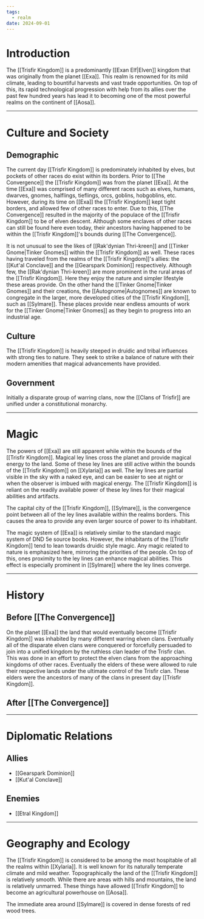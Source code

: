 ```yaml
---
tags:
  - realm
date: 2024-09-01
---
```

# Introduction

The [[Trisfir Kingdom]] is a predominantly [[Exan Elf|Elven]] kingdom that was originally from the planet [[Exa]]. This realm is renowned for its mild climate, leading to bountiful harvests and vast trade opportunities. On top of this, its rapid technological progression with help from its allies over the past few hundred years has lead it to becoming one of the most powerful realms on the continent of [[Aosa]]. 

---
# Culture and Society

## Demographic

The current day [[Trisfir Kingdom]] is predominately inhabited by elves, but pockets of other races do exist within its borders. Prior to [[The Convergence]] the [[Trisfir Kingdom]] was from the planet [[Exa]]. At the time [[Exa]] was comprised of many different races such as elves, humans, dwarves, gnomes, halflings, tieflings, orcs, goblins, hobgoblins, etc. However, during its time on [[Exa]] the [[Trisfir Kingdom]] kept tight borders, and allowed few of other races to enter. Due to this, [[The Convergence]] resulted in the majority of the populace of the [[Trisfir Kingdom]] to be of elven descent. Although some enclaves of other races can still be found here even today, their ancestors having happened to be within the [[Trisfir Kingdom]]'s bounds during [[The Convergence]].

It is not unusual to see the likes of [[Rak'dynian Thri-kreen]] and [[Tinker Gnome|Tinker Gnomes]] within the [[Trisfir Kingdom]] as well. These races having traveled from the realms of the [[Trisfir Kingdom]]'s allies: the [[Kut'al Conclave]] and the [[Gearspark Dominion]] respectively. Although few, the [[Rak'dynian Thri-kreen]] are more prominent in the rural areas of the [[Trisfir Kingdom]]. Here they enjoy the nature and simpler lifestyle these areas provide. On the other hand the [[Tinker Gnome|Tinker Gnomes]] and their creations, the [[Autognome|Autognomes]] are known to congregate in the larger, more developed cities of the [[Trisfir Kingdom]], such as [[Sylmare]]. These places provide near endless amounts of work for the [[Tinker Gnome|Tinker Gnomes]] as they begin to progress into an industrial age.
## Culture

The [[Trisfir Kingdom]] is heavily steeped in druidic and tribal influences with strong ties to nature. They seek to strike a balance of nature with their modern amenities that magical advancements have provided.
## Government

Initially a disparate group of warring clans, now the [[Clans of Trisfir]] are unified under a constitutional monarchy.

---
# Magic

The powers of [[Exa]] are still apparent while within the bounds of the [[Trisfir Kingdom]]. Magical ley lines cross the planet and provide magical energy to the land. Some of these ley lines are still active within the bounds of the [[Trisfir Kingdom]] on [[Xylaria]] as well. The ley lines are partial visible in the sky with a naked eye, and can be easier to see at night or when the observer is imbued with magical energy. The [[Trisfir Kingdom]] is reliant on the readily available power of these ley lines for their magical abilities and artifacts.

The capital city of the [[Trisfir Kingdom]], [[Sylmare]], is the convergence point between all of the ley lines available within the realms borders. This causes the area to provide any even larger source of power to its inhabitant.

The magic system of [[Exa]] is relatively similar to the standard magic system of DND 5e source books. However, the inhabitants of the [[Trisfir Kingdom]] tend to lean towards druidic style magic. Any magic related to nature is emphasized here, mirroring the priorities of the people. On top of this, ones proximity to the ley lines can enhance magical abilities. This effect is especially prominent in [[Sylmare]] where the ley lines converge.

---
# History

## Before [[The Convergence]]

On the planet [[Exa]] the land that would eventually become [[Trisfir Kingdom]] was inhabited by many different warring elven clans. Eventually all of the disparate elven clans were conquered or forcefully persuaded to join into a unified kingdom by the ruthless clan leader of the Trisfir clan. This was done in an effort to protect the elven clans from the approaching kingdoms of other races. Eventually the elders of these were allowed to rule their respective lands under the ultimate control of the Trisfir clan. These elders were the ancestors of many of the clans in present day [[Trisfir Kingdom]].

## After [[The Convergence]]

---
# Diplomatic Relations
## Allies
- [[Gearspark Dominion]]
- [[Kut'al Conclave]]
## Enemies
- [[Etral Kingdom]]

---
# Geography and Ecology

The [[Trisfir Kingdom]] is considered to be among the most hospitable of all the realms within [[Xylaria]]. It is well known for its naturally temperate climate and mild weather. Topographically the land of the [[Trisfir Kingdom]] is relatively smooth. While there are areas with hills and mountains, the land is relatively unmarred. These things have allowed [[Trisfir Kingdom]] to become an agricultural powerhouse on [[Aosa]].

The immediate area around [[Sylmare]] is covered in dense forests of red wood trees.

